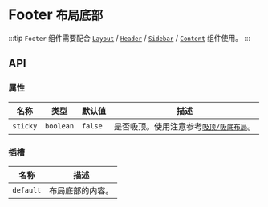 # Footer <small>布局底部</small>

:::tip
`Footer` 组件需要配合 [`Layout`](./layout) / [`Header`](./header) / [`Sidebar`](./sidebar) / [`Content`](./content) 组件使用。
:::

## API

### 属性
| 名称 | 类型 | 默认值 | 描述 |
| -- | -- | -- | -- |
| ``sticky`` | `boolean` | `false` | 是否吸顶。使用注意参考[`吸顶/吸底布局`](./layout#吸顶吸底布局)。 |

### 插槽

| 名称 | 描述 |
| -- | -- |
| ``default`` | 布局底部的内容。 |
